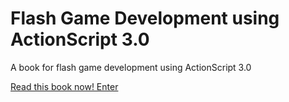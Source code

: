 Flash Game Development using ActionScript 3.0
======================

A book for flash game development using ActionScript 3.0

[Read this book now! Enter](https://github.com/wayee/flash-game-development/blob/master/doc/00.md)